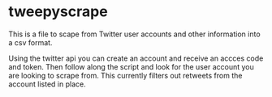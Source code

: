 # tweepyscrape

This is a file to scape from Twitter user accounts and other information into a csv format. 

Using the twitter api you can create an account and receive an accces code and token. Then follow along the script and look for the user account you are looking to scrape from. This currently filters out retweets from the account listed in place. 
